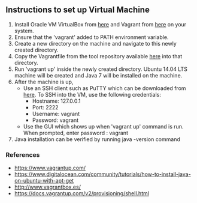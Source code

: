 ## Instructions to set up Virtual Machine  

1. Install Oracle VM VirtualBox from [here](https://www.virtualbox.org/wiki/Downloads) and Vagrant from [here](https://www.vagrantup.com/downloads.html) on your system. 
2. Ensure that the 'vagrant' added to PATH environment variable.
2. Create a new directory on the machine and navigate to this newly created directory.
3. Copy the Vagrantfile from the tool repository available [here](https://github.com/SoftwareEngineeringToolDemos/ICSE-2012-javamop/blob/master/build-vm/Vagrantfile) into that directory.
4. Run 'vagrant up' inside the newly created directory. Ubuntu 14.04 LTS machine will be created and Java 7 will be installed on the machine.
5. After the machine is up, 
   * Use an SSH client such as PuTTY which can be downloaded from [here](http://www.chiark.greenend.org.uk/~sgtatham/putty/download.html). To SSH into the VM, use the following credentials:
      * Hostname: 127.0.0.1
      * Port: 2222
      * Username: vagrant
      * Password: vagrant
   * Use the GUI which shows up when 'vagrant up' command is run. When prompted, enter password : vagrant
6. Java installation can be verified by running java -version command
  
### References
* https://www.vagrantup.com/
* https://www.digitalocean.com/community/tutorials/how-to-install-java-on-ubuntu-with-apt-get
* http://www.vagrantbox.es/
* https://docs.vagrantup.com/v2/provisioning/shell.html
